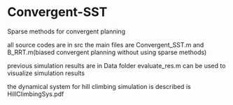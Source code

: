 # Convergent-SST

Sparse methods for convergent planning

all source codes are in src
the main files are Convergent_SST.m and B_RRT.m(biased convergent planning without using sparse methods)

previous simulation results are in Data folder
evaluate_res.m can be used to visualize simulation results

the dynamical system for hill climbing simulation is described is HillClimbingSys.pdf

